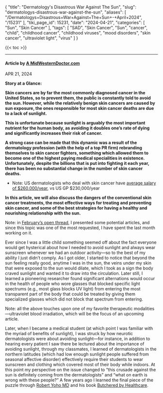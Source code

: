 {
    "title": "Dermatology's Disastrous War Against The Sun",
    "slug": "dermatologys-disastrous-war-against-the-sun",
    "aliases": [
        "/Dermatologys+Disastrous+War+Against+The+Sun+-+April+2024",
        "/15231"
    ],
    "tiki_page_id": 15231,
    "date": "2024-04-21",
    "categories": [
        "Sun",
        "Skin Cancer"
    ],
    "tags": [
        "SAD",
        "Skin Cancer",
        "Sun",
        "cancer",
        "child",
        "childhood cancer",
        "childhood viruses",
        "mood disorders",
        "skin cancer",
        "ultraviolet light",
        "virus"
    ]
}


{{< toc >}}

---

#### Article by [A MidWesternDoctor.com](https://www.midwesterndoctor.com/p/dermatologys-disastrous-war-against?utm_campaign=email-post&r=ofo3r&utm_source=substack&utm_medium=email)

APR 21, 2024

 **Story at a Glance:** 

 **Skin cancers are by far the most commonly diagnosed cancer in the United States, so to prevent them, the public is constantly told to avoid the sun. However, while the relatively benign skin cancers are caused by sun exposure, the ones responsible for most skin cancer deaths are due to a lack of sunlight.** 

 **This is unfortunate because sunlight is arguably the most important nutrient for the human body, as avoiding it doubles one’s rate of dying and significantly increases their risk of cancer.** 

 **A strong case can be made that this dynamic was a result of the dermatology profession (with the help of a top PR firm) rebranding themselves to skin cancer fighters, something which allowed them to become one of the highest paying medical specialities in existence. Unfortunately, despite the billions that is put into fighting it each year, there has been no substantial change in the number of skin cancer deaths.** 

* Note: US dermatologists who deal with skin cancer have [average salary of $260,000/year](https://www.perplexity.ai/search/Do-ermatologists-dealing-6V75noJMRFe3HA.PHHLS8w), vs  US GP $230,000/year

 **In this article, we will also discuss the dangers of the conventional skin cancer treatments, the most effective ways for treating and preventing skin cancer, and some of the best strategies for having a healthy and nourishing relationship with the sun.** 

Note: in [February’s open thread](https://www.midwesterndoctor.com/p/the-year-in-review-and-my-gratitude), I presented some potential articles, and since this topic was one of the most requested, I have spent the last month working on it.

Ever since I was a little child something seemed off about the fact everyone would get hysterical about how I needed to avoid sunlight and always wear sunscreen whenever we had an outdoor activity—so to the best of my ability I just didn’t comply. As I got older, I started to notice that beyond the sun feeling really good, anytime I was in the sun, the veins under my skin that were exposed to the sun would dilate, which I took as a sign the body craved sunlight and wanted it to draw into the circulation. Later still, I learned a pioneering researcher found significant alternations would occur in the health of people who wore glasses that blocked specific light spectrums (e.g., most glass blocks UV light) from entering the most transparent part of the body that could be treated by giving them specialized glasses which did not block that spectrum from entering.

Note: all the above touches upon one of my favorite therapeutic modalities—ultraviolet blood irradiation, which will be the focus of an upcoming article.

Later, when I became a medical student (at which point I was familiar with the myriad of benefits of sunlight), I was struck by how neurotic dermatologists were about avoiding sunlight—for instance, in addition to hearing every patient I saw there be lectured about the importance of avoiding sunlight, through my classmates, I learned of dermatologists in the northern latitudes (which had low enough sunlight people suffered from seasonal affective disorder) effectively require their students to wear sunscreen and clothing which covered most of their body while indoors. At this point my perspective on the issue changed to “this crusade against the sun is definitely coming from the dermatologists” and “what on earth is wrong with these people?” A few years ago I learned the final piece of the puzzle through [Robert Yoho MD](https://robertyoho.substack.com/) and his book [Butchered by Healthcare](https://www.amazon.com/Butchered-Healthcare-Robert-Yoho-MD/dp/1735485756).